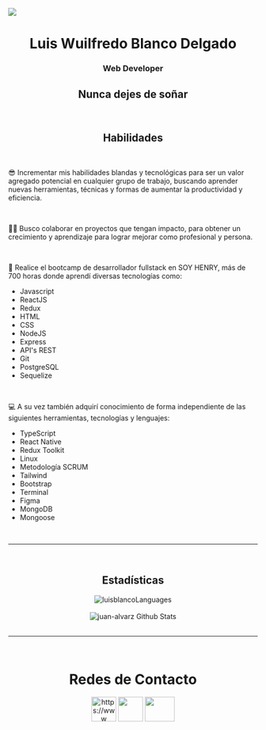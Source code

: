 ![](https://cursosformacion.online/wp-content/uploads/2019/03/programacion-web-certificado.jpg)

<h1 align="center">Luis Wuilfredo Blanco Delgado</h1>
<h3 align='center'>Web Developer</h3>
<h2 align="center">Nunca dejes de soñar</h2>

<br/>
<h2 align="center">Habilidades</h2>
<br/>
<p>😎 Incrementar mis habilidades blandas y tecnológicas para ser un valor agregado potencial en cualquier grupo de trabajo, buscando aprender nuevas herramientas, técnicas y formas de aumentar la productividad y eficiencia.</p>

<br/>
<p>🕵️‍♀️ Busco colaborar en proyectos que tengan impacto, para obtener un crecimiento y aprendizaje para lograr mejorar como profesional y persona.</p>

<br/>
<p>🚀 Realice el bootcamp de desarrollador fullstack en SOY HENRY, más de 700 horas donde aprendí diversas tecnologías como:</p>
<ul>
  <li>Javascript</li>
  <li>ReactJS</li>
  <li>Redux</li>
  <li>HTML</li>
  <li>CSS</li>
  <li>NodeJS</li>
  <li>Express</li>
  <li>API's REST</li>
  <li>Git</li>
  <li>PostgreSQL</li>
  <li>Sequelize</li>
</ul>

<br/>
<p>💻 A su vez también adquirí conocimiento de forma independiente de las siguientes herramientas, tecnologías y lenguajes:</p>
<ul>
  <li>TypeScript</li>
  <li>React Native</li>
  <li>Redux Toolkit</li>
  <li>Linux</li>
  <li>Metodología SCRUM</li>
  <li>Tailwind</li>
  <li>Bootstrap</li>
  <li>Terminal</li>
  <li>Figma</li>
  <li>MongoDB</li>
  <li>Mongoose</li>
</ul>

<br/>
<hr/>
<br/>

<h2 align="center">Estadísticas</h2>
<div align="center">
<img src="https://github-readme-stats.vercel.app/api/top-langs?username=Luchobd&layout=compact&theme=dark&bg_color=0A0A0A" alt="luisblancoLanguages"/>
</div>

<br/>
<div align="center">
<img src="https://github-readme-stats.vercel.app/api?username=luchobd&include_all_commits=true&count_private=true&show_icons=true&line_height=30&title_color=CDB4DB&icon_color=CDB4DB&text_color=D3D3D3&bg_color=0A0A0A" alt="juan-alvarz Github Stats">
</div>

<br/>
<hr/>
<br/>
<h1 align='center'>Redes de Contacto</h1>
<div align="center">
<a href="https://www.linkedin.com/in/juan-alvarez-8857aa18b/" target="blank"><img align="center" src="https://raw.githubusercontent.com/rahuldkjain/github-profile-readme-generator/master/src/images/icons/Social/linked-in-alt.svg" alt="https://www .linkedin.com/in/juan-alvarez/" height="50" width="50" /></a>
<a href="https://wa.me/3138495730" target="blank"><img align="center" src="https://upload.wikimedia.org/wikipedia/commons/thumb/6/6b/WhatsApp.svg/2044px-WhatsApp.svg.png" height="50" width="50"/></a>
<a href="mailto:juanalvarez0925@gmail.com"><img align="center" src="https://upload.wikimedia.org/wikipedia/commons/thumb/8/8c/Gmail_Icon_%282013-2020%29.svg/2560px-Gmail_Icon_%282013-2020%29.svg.png" height="50" width="60"></a>
</div>
